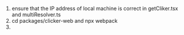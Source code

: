 1. ensure that the IP address of local machine is correct in getCliker.tsx and multiResolver.ts
2. cd packages/clicker-web and npx webpack
3. 